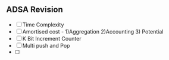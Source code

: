 ## ADSA Revision 

- [ ] Time Complexity 
- [ ] Amortised cost - 1)Aggregation 2)Accounting 3) Potential  
- [ ] K Bit Increment Counter
- [ ] Multi push and Pop
- [ ] 

